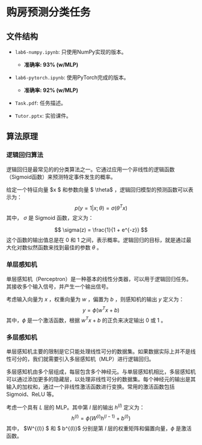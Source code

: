 # 购房预测分类任务

## 文件结构

* `lab6-numpy.ipynb`: 只使用NumPy实现的版本。

  * **准确率: 93% (w/MLP)**

* `lab6-pytorch.ipynb`: 使用PyTorch完成的版本。

  * **准确率: 92% (w/MLP)**

* `Task.pdf`: 任务描述。

* `Tutor.pptx`: 实验课件。

## 算法原理

### 逻辑回归算法

逻辑回归是最常见的的分类算法之一。它通过应用一个非线性的逻辑函数（Sigmoid函数）来预测特定事件发生的概率。

给定一个特征向量 $x $ 和参数向量  $ \theta$ ，逻辑回归模型的预测函数可以表示为：
$$
p(y = 1 | x; \theta) = \sigma(\theta^T x)
$$
其中， $\sigma$ 是 Sigmoid 函数，定义为：

$$
\sigma(z) = \frac{1}{1 + e^{-z}}
$$
这个函数的输出值总是在 $0$ 和 $1$ 之间，表示概率。逻辑回归的目标，就是通过最大化对数似然函数来找到最佳的参数 $\theta$ 。

### 单层感知机

单层感知机（Perceptron）是一种基本的线性分类器，可以用于逻辑回归任务。其接收多个输入信号，并产生一个输出信号。

考虑输入向量为 $x$ ，权重向量为 $w$ ，偏置为 $b$ ，则感知机的输出 $y$ 定义为：
$$
y = \phi(w^T x + b)
$$
其中，$\phi$ 是一个激活函数，根据 $w^T x + b$ 的正负来决定输出 $0$ 或 $1$ 。

### 多层感知机

单层感知机主要的限制是它只能处理线性可分的数据集。如果数据实际上并不是线性可分的，我们就需要引入多层感知机（MLP）进行逻辑回归。

多层感知机由多个层组成，每层包含多个神经元。与单层感知机相比，多层感知机可以通过添加更多的隐藏层，以处理非线性可分的数据集。每个神经元的输出是其输入的加权和，通过一个非线性激活函数进行变换。常用的激活函数包括 Sigmoid、ReLU 等。

考虑一个具有 $L$ 层的 MLP。其中第 $l$ 层的输出 $h^{(l)}$ 定义为：
$$
 h^{(l)} = \phi(W^{(l)} h^{(l-1)} + b^{(l)})
$$
其中，  $W^{(l)} $ 和  $ b^{(l)}$ 分别是第 $l$ 层的权重矩阵和偏置向量，$\phi$ 是激活函数。
